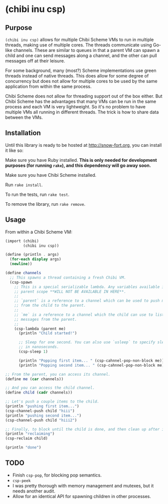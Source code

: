 (chibi inu csp)
===============

Purpose
-------

`(chibi inu csp)` allows for multiple Chibi Scheme VMs to run in multiple
threads, making use of multiple cores. The threads communicate using Go-like
channels. These are similar to queues in that a parent VM can spawn a child and
one can send messages along a channel, and the other can pull messages off at
their leisure.

For some background, many (most?) Scheme implementations use green threads
instead of native threads. This does allow for some degree of concurrency but
does not allow for multiple cores to be used by the same application from
within the same process.

Chibi Scheme does not allow for threading support out of the box either. But
Chibi Scheme has the advantages that many VMs can be run in the same process
and each VM is very lightweight. So it's no problem to have multiple VMs all
running in different threads. The trick is how to share data between the VMs.

Installation
------------

Until this library is ready to be hosted at http://snow-fort.org, you can
install it like so:

Make sure you have Ruby installed. **This is only needed for development
purposes (for running `rake`), and this dependency will go away soon.**

Make sure you have Chibi Scheme installed.

Run `rake install`.

To run the tests, run `rake test`.

To remove the library, run `rake remove`.

Usage
-----

From within a Chibi Scheme VM:

```scheme
(import (chibi)
        (chibi inu csp))

(define (println . args)
  (for-each display args)
  (newline))

(define channels
  ;; This spawns a thread containing a fresh Chibi VM.
  (csp-spawn
    ;; This is a special serializable lambda. Any variables available in the
    ;; parent scope **WILL NOT BE AVAILABLE IN HERE**.
    ;;
    ;; `parent` is a reference to a channel which can be used to push messages
    ;; from the child to the parent.
    ;;
    ;; `me` is a reference to a channel which the child can use to listen for
    ;; messages from the parent.
    ;;
    (csp-lambda (parent me)
      (println "Child started!")

      ;; Sleep for one second. You can also use `usleep` to specify sleep time
      ;; in nanoseconds.
      (csp-sleep 1)

      (println "Popping first item... " (csp-cahnnel-pop-non-block me))
      (println "Popping second item... " (csp-cahnnel-pop-non-block me)))))

;; From the parent, you can access its channel.
(define me (car channels))

;; And you can access the child channel.
(define child (cadr channels))

;; Let's push a couple items to the child.
(println "pushing first item...")
(csp-channel-push child "hiii")
(println "pushing second item...")
(csp-channel-push child "hiii2")

;; Finally, to block until the child is done, and then clean up after it:
(println "reclaiming")
(csp-reclaim child)

(println "done")
```

TODO
----

* Finish `csp-pop`, for blocking pop semantics.
* `csp-peek`
* I was pretty thorough with memory management and mutexes, but it needs another
  audit.
* Allow for an identical API for spawning children in other processes.
